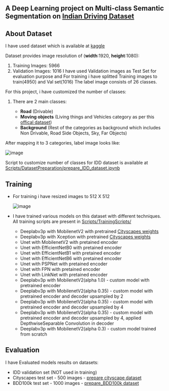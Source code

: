 ## A Deep Learning project on Multi-class Semantic Segmentation on [Indian Driving Dataset](https://idd.insaan.iiit.ac.in/dataset/details/)

## About Dataset
I have used dataset which is available at [kaggle](https://www.kaggle.com/abhishekprajapat/idd-20k)

Dataset provides image resolution of (**width**:1920, **height**:1080):
  1. Training Images: 5966
  2. Validation Images: 1016
I have used Validation images as Test Set for evaluation purpose and For training i have splitted Training images to train(4950) and Val set(1016)
The label image consists of 26 classes.

For this project, i have customized the number of classes:
1. There are 2 main classes: 

      - **Road** (Drivable)
      - **Moving objects** (Living things and Vehicles category as per this [offical dataset](https://idd.insaan.iiit.ac.in/dataset/details/))
      - **Background** (Rest of the categories as background which includes Non Drivable, Road Side Objects, Sky, Far Objects)

After mapping it to 3 categories, label image looks like: 

![image](https://user-images.githubusercontent.com/29517840/155579163-ac7d5251-1536-423a-8a7b-5140c9c9e503.png)

Script to customize number of classes for IDD dataset is available at [Scripts/DatasetPreparation/prepare_IDD_dataset.ipynb](https://github.com/ankita-2015/DeepLearning/blob/main/Semantic%20Segmentation/Obstacle%20Segmentation/Scripts/DatasetPreparation/prepare_IDD_dataset.ipynb)

## Training 
 
 - For training i have resized images to 512 X 512
   
   ![image](https://user-images.githubusercontent.com/29517840/155583808-7cf985e4-6c9f-43a4-b434-287a3da4a068.png)

- I have trained various models on this dataset with different techniques. All training scripts are present in [Scripts/TrainingScripts/](https://github.com/ankita-2015/DeepLearning/tree/main/Semantic%20Segmentation/Obstacle%20Segmentation/Scripts/TrainingScripts)
  - Deeplabv3p with MobilenetV2 with pretrained [Cityscapes weights](https://github.com/bonlime/keras-deeplab-v3-plus/releases/download/1.2/deeplabv3_mobilenetv2_tf_dim_ordering_tf_kernels_cityscapes.h5)
  - Deeplabv3p with Xception with pretrained [Cityscapes weights](https://github.com/bonlime/keras-deeplab-v3-plus/releases/download/1.2/deeplabv3_xception_tf_dim_ordering_tf_kernels_cityscapes.h5) 
  - Unet with MobilenetV2 with pretained encoder
  - Unet with EfficientNetB0 with pretained encoder
  - Unet with EfficientNetB1 with pretained encoder
  - Unet with EfficientNetB6 with pretained encoder
  - Unet with PSPNet with pretained encoder
  - Unet with FPN with pretained encoder
  - Unet with LinkNet with pretained encoder
  - Deeplabv3p with MobilenetV2(alpha 1.0) - custom model with pretrained encoder
  - Deeplabv3p with MobilenetV2(alpha 0.35) - custom model with pretrained encoder and decoder upsampled by 2
  - Deeplabv3p with MobilenetV2(alpha 0.35) - custom model with pretrained encoder and decoder upsampled by 4
  - Deeplabv3p with MobilenetV2(alpha 0.35) - custom model with pretrained encoder and decoder upsampled by 4, applied DepthwiseSeparable Convolution in decoder 
  - Deeplabv3p with MobilenetV2(alpha 0.3) - custom model trained from scratch 

## Evaluation

I have Evaluated models results on datasets:
  - IDD validation set (NOT used in training)
  - Cityscapes test set - 500 images - [prepare cityscape dataset](https://github.com/ankita-2015/DeepLearning/blob/main/Semantic%20Segmentation/Obstacle%20Segmentation/Scripts/DatasetPreparation/prepare_Cityscape_dataset.ipynb)
  - BDD100k test set - 1000 images - [prepare_BDD100k dataset](https://github.com/ankita-2015/DeepLearning/blob/main/Semantic%20Segmentation/Obstacle%20Segmentation/Scripts/DatasetPreparation/prepare_BDD_dataset.ipynb)







